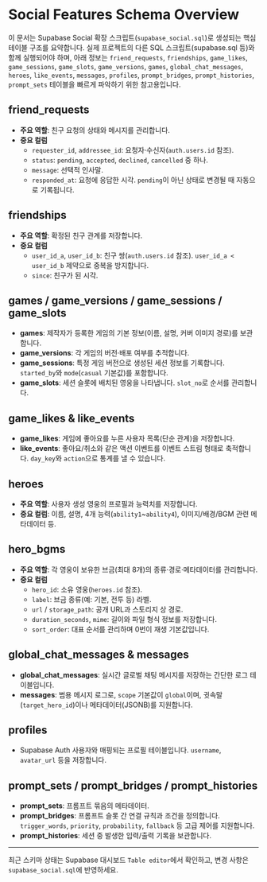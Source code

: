 # Social Features Schema Overview

이 문서는 Supabase Social 확장 스크립트(`supabase_social.sql`)로 생성되는 핵심 테이블 구조를 요약합니다. 실제 프로젝트의 다른 SQL 스크립트(supabase.sql 등)와 함께 실행되어야 하며, 아래 정보는 `friend_requests`, `friendships`, `game_likes`, `game_sessions`, `game_slots`, `game_versions`, `games`, `global_chat_messages`, `heroes`, `like_events`, `messages`, `profiles`, `prompt_bridges`, `prompt_histories`, `prompt_sets` 테이블을 빠르게 파악하기 위한 참고용입니다.

## friend_requests
- **주요 역할**: 친구 요청의 상태와 메시지를 관리합니다.
- **중요 컬럼**
  - `requester_id`, `addressee_id`: 요청자·수신자(`auth.users.id` 참조).
  - `status`: `pending`, `accepted`, `declined`, `cancelled` 중 하나.
  - `message`: 선택적 인사말.
  - `responded_at`: 요청에 응답한 시각. `pending`이 아닌 상태로 변경될 때 자동으로 기록됩니다.

## friendships
- **주요 역할**: 확정된 친구 관계를 저장합니다.
- **중요 컬럼**
  - `user_id_a`, `user_id_b`: 친구 쌍(`auth.users.id` 참조). `user_id_a < user_id_b` 제약으로 중복을 방지합니다.
  - `since`: 친구가 된 시각.

## games / game_versions / game_sessions / game_slots
- **games**: 제작자가 등록한 게임의 기본 정보(이름, 설명, 커버 이미지 경로)를 보관합니다.
- **game_versions**: 각 게임의 버전·배포 여부를 추적합니다.
- **game_sessions**: 특정 게임 버전으로 생성된 세션 정보를 기록합니다. `started_by`와 `mode`(`casual` 기본값)를 포함합니다.
- **game_slots**: 세션 슬롯에 배치된 영웅을 나타냅니다. `slot_no`로 순서를 관리합니다.

## game_likes & like_events
- **game_likes**: 게임에 좋아요를 누른 사용자 목록(단순 관계)을 저장합니다.
- **like_events**: 좋아요/취소와 같은 액션 이벤트를 이벤트 스트림 형태로 축적합니다. `day_key`와 `action`으로 통계를 낼 수 있습니다.

## heroes
- **주요 역할**: 사용자 생성 영웅의 프로필과 능력치를 저장합니다.
- **중요 컬럼**: 이름, 설명, 4개 능력(`ability1`~`ability4`), 이미지/배경/BGM 관련 메타데이터 등.

## hero_bgms
- **주요 역할**: 각 영웅이 보유한 브금(최대 8개)의 종류·경로·메타데이터를 관리합니다.
- **중요 컬럼**
  - `hero_id`: 소유 영웅(`heroes.id` 참조).
  - `label`: 브금 종류(예: 기본, 전투 등) 라벨.
  - `url` / `storage_path`: 공개 URL과 스토리지 상 경로.
  - `duration_seconds`, `mime`: 길이와 파일 형식 정보를 저장합니다.
  - `sort_order`: 대표 순서를 관리하며 0번이 재생 기본값입니다.

## global_chat_messages & messages
- **global_chat_messages**: 실시간 글로벌 채팅 메시지를 저장하는 간단한 로그 테이블입니다.
- **messages**: 범용 메시지 로그로, `scope` 기본값이 `global`이며, 귓속말(`target_hero_id`)이나 메타데이터(JSONB)를 지원합니다.

## profiles
- Supabase Auth 사용자와 매핑되는 프로필 테이블입니다. `username`, `avatar_url` 등을 저장합니다.

## prompt_sets / prompt_bridges / prompt_histories
- **prompt_sets**: 프롬프트 묶음의 메타데이터.
- **prompt_bridges**: 프롬프트 슬롯 간 연결 규칙과 조건을 정의합니다. `trigger_words`, `priority`, `probability`, `fallback` 등 고급 제어를 지원합니다.
- **prompt_histories**: 세션 중 발생한 입력/출력 기록을 보관합니다.

---
최근 스키마 상태는 Supabase 대시보드 `Table editor`에서 확인하고, 변경 사항은 `supabase_social.sql`에 반영하세요.

